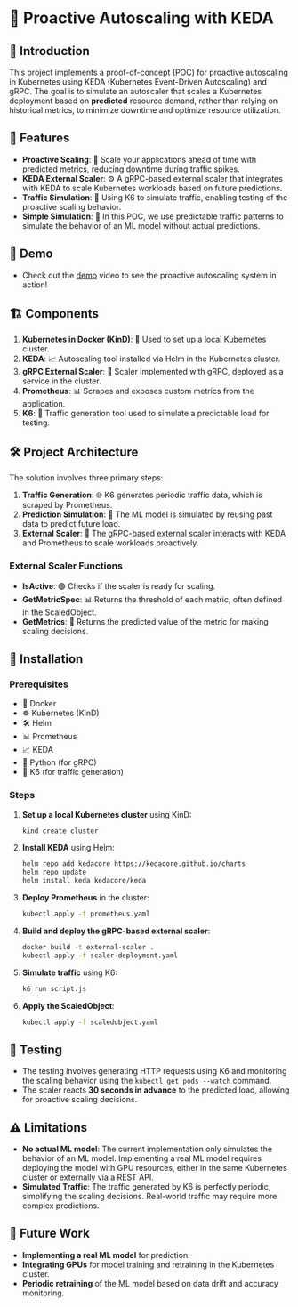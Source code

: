 # 🚀 Proactive Autoscaling with KEDA

## 📝 Introduction

This project implements a proof-of-concept (POC) for proactive autoscaling in Kubernetes using KEDA (Kubernetes Event-Driven Autoscaling) and gRPC. The goal is to simulate an autoscaler that scales a Kubernetes deployment based on **predicted** resource demand, rather than relying on historical metrics, to minimize downtime and optimize resource utilization.

## 🌟 Features

- **Proactive Scaling**: 🚀 Scale your applications ahead of time with predicted metrics, reducing downtime during traffic spikes.
- **KEDA External Scaler**: ⚙️ A gRPC-based external scaler that integrates with KEDA to scale Kubernetes workloads based on future predictions.
- **Traffic Simulation**: 🚦 Using K6 to simulate traffic, enabling testing of the proactive scaling behavior.
- **Simple Simulation**: 🧪 In this POC, we use predictable traffic patterns to simulate the behavior of an ML model without actual predictions.

## 🎥 Demo

- Check out the [demo](https://drive.google.com/file/d/1VYfN1iHHSmeXOGnW2xvoZHSWxCSc6OqO/view?usp=sharing) video to see the proactive autoscaling system in action!

## 🏗️ Components

1. **Kubernetes in Docker (KinD)**: 🐳 Used to set up a local Kubernetes cluster.
2. **KEDA**: 📈 Autoscaling tool installed via Helm in the Kubernetes cluster.
3. **gRPC External Scaler**: 🔗 Scaler implemented with gRPC, deployed as a service in the cluster.
4. **Prometheus**: 📊 Scrapes and exposes custom metrics from the application.
5. **K6**: 🧪 Traffic generation tool used to simulate a predictable load for testing.

## 🛠️ Project Architecture

The solution involves three primary steps:

1. **Traffic Generation**: 🌐 K6 generates periodic traffic data, which is scraped by Prometheus.
2. **Prediction Simulation**: 🔮 The ML model is simulated by reusing past data to predict future load.
3. **External Scaler**: 🔗 The gRPC-based external scaler interacts with KEDA and Prometheus to scale workloads proactively.

### External Scaler Functions

- **IsActive**: 🟢 Checks if the scaler is ready for scaling.
- **GetMetricSpec**: 📊 Returns the threshold of each metric, often defined in the ScaledObject.
- **GetMetrics**: 🔮 Returns the predicted value of the metric for making scaling decisions.

## 🚀 Installation

### Prerequisites

- 🐳 Docker
- ☸️ Kubernetes (KinD)
- 🛠️ Helm
- 📊 Prometheus
- 📈 KEDA
- 🐍 Python (for gRPC)
- 🧪 K6 (for traffic generation)

### Steps

1. **Set up a local Kubernetes cluster** using KinD:
    ```bash
    kind create cluster
    ```

2. **Install KEDA** using Helm:
    ```bash
    helm repo add kedacore https://kedacore.github.io/charts
    helm repo update
    helm install keda kedacore/keda
    ```

3. **Deploy Prometheus** in the cluster:
    ```bash
    kubectl apply -f prometheus.yaml
    ```

4. **Build and deploy the gRPC-based external scaler**:
    ```bash
    docker build -t external-scaler .
    kubectl apply -f scaler-deployment.yaml
    ```

5. **Simulate traffic** using K6:
    ```bash
    k6 run script.js
    ```

6. **Apply the ScaledObject**:
    ```bash
    kubectl apply -f scaledobject.yaml
    ```

## 🧪 Testing

- The testing involves generating HTTP requests using K6 and monitoring the scaling behavior using the `kubectl get pods --watch` command.
- The scaler reacts **30 seconds in advance** to the predicted load, allowing for proactive scaling decisions.

## ⚠️ Limitations

- **No actual ML model**: The current implementation only simulates the behavior of an ML model. Implementing a real ML model requires deploying the model with GPU resources, either in the same Kubernetes cluster or externally via a REST API.
- **Simulated Traffic**: The traffic generated by K6 is perfectly periodic, simplifying the scaling decisions. Real-world traffic may require more complex predictions.

## 🌱 Future Work

- **Implementing a real ML model** for prediction.
- **Integrating GPUs** for model training and retraining in the Kubernetes cluster.
- **Periodic retraining** of the ML model based on data drift and accuracy monitoring.
